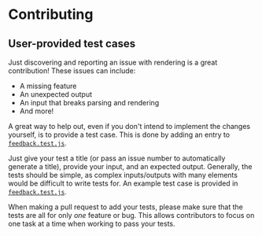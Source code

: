 # Contributing

## User-provided test cases

Just discovering and reporting an issue with rendering is a great contribution! These
issues can include:

- A missing feature
- An unexpected output
- An input that breaks parsing and rendering
- And more!

A great way to help out, even if you don't intend to implement the changes yourself,
is to provide a test case. This is done by adding an entry to
[`feedback.test.js`][feedback-tests].

Just give your test a title (or pass an issue number to automatically generate a title),
provide your input, and an expected output. Generally, the tests should be simple,
as complex inputs/outputs with many elements would be difficult to write tests for. An
example test case is provided in [`feedback.test.js`][feedback-tests].

When making a pull request to add your tests, please make sure that the tests are all
for only *one* feature or bug. This allows contributors to focus on one task at a time
when working to pass your tests.

[feedback-tests]: ./packages/steamdown/__tests__/feedback.test.js

